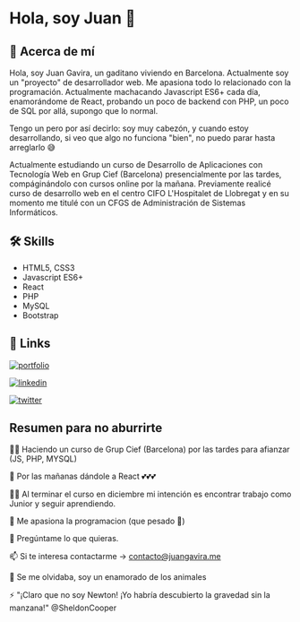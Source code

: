 # Hola, soy Juan 👋


## 🚀 Acerca de mí

Hola, soy Juan Gavira, un gaditano viviendo en Barcelona. Actualmente soy un "proyecto" de 
desarrollador web. Me apasiona todo lo relacionado con la programación. Actualmente machacando 
Javascript ES6+ cada día, enamorándome de React, probando un poco de backend con PHP, un poco de 
SQL por allá, supongo que lo normal.

Tengo un pero por así decirlo: soy muy cabezón, y cuando estoy desarrollando, si veo que algo 
no funciona "bien", no puedo parar hasta arreglarlo 😅

Actualmente estudiando un curso de Desarrollo de Aplicaciones con Tecnología Web en Grup Cief 
(Barcelona) presencialmente por las tardes, compáginándolo con cursos online por la mañana. Previamente 
realicé curso de desarrollo web en el centro CIFO L'Hospitalet de Llobregat y en su momento me titulé 
con un CFGS de Administración de Sistemas Informáticos.

## 🛠 Skills

- HTML5, CSS3
- Javascript ES6+
- React
- PHP
- MySQL
- Bootstrap


## 🔗 Links
[![portfolio](https://img.shields.io/badge/my_portfolio-000?style=for-the-badge&logo=ko-fi&logoColor=white)](https://www.juangavira.me/)

[![linkedin](https://img.shields.io/badge/linkedin-0A66C2?style=for-the-badge&logo=linkedin&logoColor=white)](https://www.linkedin.com/in/juan-gavira-763786242/)

[![twitter](https://img.shields.io/badge/twitter-1DA1F2?style=for-the-badge&logo=twitter&logoColor=white)](https://twitter.com/juangaviraweb/)


## Resumen para no aburrirte

👩‍💻 Haciendo un curso de Grup Cief (Barcelona) por las tardes para afianzar (JS, PHP, MYSQL)

🧠 Por las mañanas dándole a React 💕💕💕

👯‍♀️ Al terminar el curso en diciembre mi intención es encontrar trabajo como Junior y seguir aprendiendo.

🤔 Me apasiona la programacion (que pesado 🦥)

💬 Pregúntame lo que quieras.

📫 Si te interesa contactarme -> contacto@juangavira.me

🐶 Se me olvidaba, soy un enamorado de los animales

⚡️ "¡Claro que no soy Newton! ¡Yo habría descubierto la gravedad sin la manzana!" @SheldonCooper


